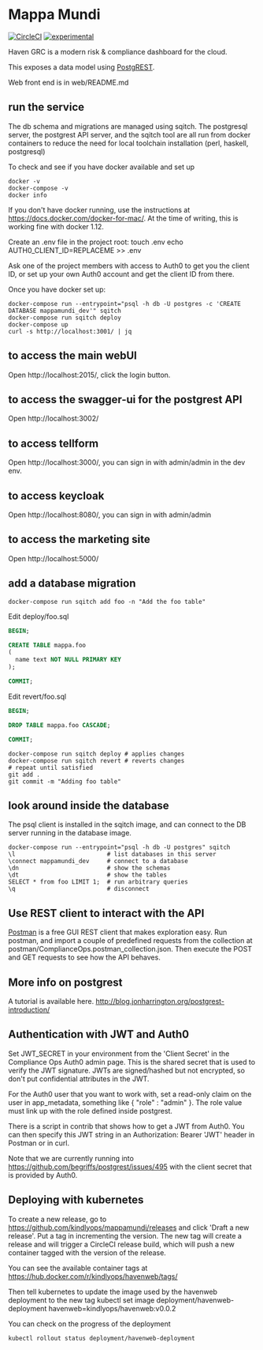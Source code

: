 # Mappa Mundi
[![CircleCI](https://circleci.com/gh/kindlyops/mappamundi.svg?style=svg)](https://circleci.com/gh/kindlyops/mappamundi)
[![experimental](http://badges.github.io/stability-badges/dist/experimental.svg)](http://github.com/badges/stability-badges)

Haven GRC is a modern risk & compliance dashboard for the cloud.

This exposes a data model using [PostgREST](http://postgrest.com/).

Web front end is in web/README.md

## run the service

The db schema and migrations are managed using sqitch.
The postgresql server, the postgrest API server, and the sqitch tool
are all run from docker containers to reduce the need for
local toolchain installation (perl, haskell, postgresql)

To check and see if you have docker available and set up

    docker -v
    docker-compose -v
    docker info

If you don't have docker running, use the instructions at https://docs.docker.com/docker-for-mac/.
At the time of writing, this is working fine with docker 1.12.

Create an .env file in the project root:
    touch .env
    echo AUTH0_CLIENT_ID=REPLACEME >> .env

Ask one of the project members with access to Auth0 to get you the client ID,
or set up your own Auth0 account and get the client ID from there.

Once you have docker set up:

    docker-compose run --entrypoint="psql -h db -U postgres -c 'CREATE DATABASE mappamundi_dev'" sqitch
    docker-compose run sqitch deploy
    docker-compose up
    curl -s http://localhost:3001/ | jq

## to access the main webUI

Open http://localhost:2015/, click the login button.

## to access the swagger-ui for the postgrest API

Open http://localhost:3002/

## to access tellform

Open http://localhost:3000/, you can sign in with admin/admin in the dev env.

## to access keycloak

Open http://localhost:8080/, you can sign in with admin/admin

## to access the marketing site

Open http://localhost:5000/

## add a database migration

    docker-compose run sqitch add foo -n "Add the foo table"

Edit deploy/foo.sql

```SQL
BEGIN;

CREATE TABLE mappa.foo
(
  name text NOT NULL PRIMARY KEY
);

COMMIT;
```

Edit revert/foo.sql

```SQL
BEGIN;

DROP TABLE mappa.foo CASCADE;

COMMIT;
```

    docker-compose run sqitch deploy # applies changes
    docker-compose run sqitch revert # reverts changes
    # repeat until satisfied
    git add .
    git commit -m "Adding foo table"

## look around inside the database

The psql client is installed in the sqitch image, and can connect
to the DB server running in the database image.

    docker-compose run --entrypoint="psql -h db -U postgres" sqitch
    \l                          # list databases in this server
    \connect mappamundi_dev     # connect to a database
    \dn                         # show the schemas
    \dt                         # show the tables
    SELECT * from foo LIMIT 1;  # run arbitrary queries
    \q                          # disconnect

## Use REST client to interact with the API

[Postman](https://www.getpostman.com/) is a free GUI REST client that makes exploration easy. Run postman, and import a couple of predefined requests
from the collection at postman/ComplianceOps.postman_collection.json.
Then execute the POST and GET requests to see how the API behaves.

## More info on postgrest

A tutorial is available here. http://blog.jonharrington.org/postgrest-introduction/

## Authentication with JWT and Auth0

Set JWT_SECRET in your environment from the 'Client Secret' in the Compliance Ops Auth0 admin page. This is the shared secret that is used to verify the JWT signature. JWTs are signed/hashed but not encrypted, so don't put confidential attributes in the JWT.

For the Auth0 user that you want to work with, set a read-only claim on the user in app_metadata, something like { "role" : "admin" }.
The role value must link up with the role defined inside postgrest.

There is a script in contrib that shows how to get a JWT from Auth0. You can then specify this JWT string in an Authorization: Bearer 'JWT'
header in Postman or in curl.

Note that we are currently running into https://github.com/begriffs/postgrest/issues/495 with the client secret that is provided by Auth0.

## Deploying with kubernetes

To create a new release, go to https://github.com/kindlyops/mappamundi/releases
and click 'Draft a new release'. Put a tag in incrementing the version. The
new tag will create a release and will trigger a CircleCI release build, which
will push a new container tagged with the version of the release.

You can see the available container tags at https://hub.docker.com/r/kindlyops/havenweb/tags/

Then tell kubernetes to update the image used by the havenweb deployment to the
new tag
    kubectl set image deployment/havenweb-deployment havenweb=kindlyops/havenweb:v0.0.2

You can check on the progress of the deployment

    kubectl rollout status deployment/havenweb-deployment
